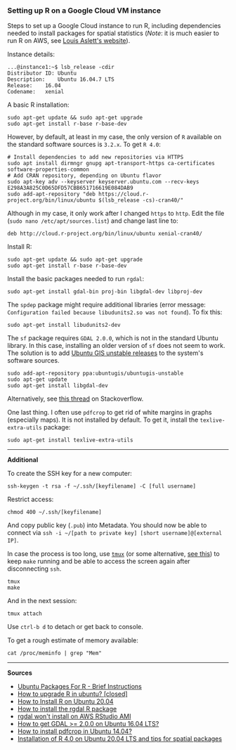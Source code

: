 ### Setting up R on a Google Cloud VM instance

Steps to set up a Google Cloud instance to run R, including dependencies needed to install packages for spatial statistics (*Note*: it is much easier to run R on AWS, see [Louis Aslett's website](https://www.louisaslett.com/RStudio_AMI/)).

Instance details:

```shell
...@instance1:~$ lsb_release -cdir
Distributor ID:	Ubuntu
Description:	Ubuntu 16.04.7 LTS
Release:	16.04
Codename:	xenial
```

A basic R installation:

```shell
sudo apt-get update && sudo apt-get upgrade
sudo apt-get install r-base r-base-dev
```

However, by default, at least in my case, the only version of ```R``` available on the standard software sources is ```3.2.x```. To get ```R 4.0```:

```shell
# Install dependencies to add new repositories via HTTPS
sudo apt install dirmngr gnupg apt-transport-https ca-certificates software-properties-common
# Add CRAN repository, depending on Ubuntu flavor
sudo apt-key adv --keyserver keyserver.ubuntu.com --recv-keys E298A3A825C0D65DFD57CBB651716619E084DAB9
sudo add-apt-repository "deb https://cloud.r-project.org/bin/linux/ubuntu $(lsb_release -cs)-cran40/"
```

Although in my case, it only work after I changed `https` to `http`. Edit the file (`sudo nano /etc/apt/sources.list`) and change last line to:

```shell
deb http://cloud.r-project.org/bin/linux/ubuntu xenial-cran40/
```

Install R:

```shell
sudo apt-get update && sudo apt-get upgrade
sudo apt-get install r-base r-base-dev
```


Install the basic packages needed to run `rgdal`:

```shell
sudo apt-get install gdal-bin proj-bin libgdal-dev libproj-dev
```


The `spdep` package might require additional libraries (error message: `Configuration failed because libudunits2.so was not found`). To fix this:

```shell
sudo apt-get install libudunits2-dev
```

The `sf` package requires `GDAL 2.0.0`, which is not in the standard Ubuntu library. In this case, installing an older version of `sf` does not seem to work. The solution is to add [Ubuntu GIS unstable releases](https://launchpad.net/~ubuntugis/+archive/ubuntu/ubuntugis-unstable) to the system's software sources.

```shell
sudo add-apt-repository ppa:ubuntugis/ubuntugis-unstable
sudo apt-get update
sudo apt-get install libgdal-dev
```

Alternatively, see [this thread](https://stackoverflow.com/questions/51367237/sf-r-package-is-not-compatible-with-gdal-versions-below-2-0-0-after-installing) on Stackoverflow.

One last thing. I often use `pdfcrop` to get rid of white margins in graphs (especially maps). It is not installed by default. To get it, install the `texlive-extra-utils` package:

```shell
sudo apt-get install texlive-extra-utils
```

---------------

**Additional**

To create the SSH key for a new computer:

```shell
ssh-keygen -t rsa -f ~/.ssh/[keyfilename] -C [full username]
```

Restrict access:

```shell
chmod 400 ~/.ssh/[keyfilename]
```

And copy public key (`.pub`) into Metadata. You should now be able to connect via `ssh -i ~/[path to private key] [short username]@[external IP]`.

In case the process is too long, use [`tmux`](https://github.com/tmux/tmux/wiki) (or some alternative, [see this](https://unix.stackexchange.com/questions/479/keep-processes-running-after-ssh-session-disconnects)) to keep `make` running and be able to access the screen again after disconnecting `ssh`.

```shell
tmux
make
```

And in the next session:

```shell
tmux attach
```

Use `ctrl-b d` to detach or get back to console.

To get a rough estimate of memory available:

```shell
cat /proc/meminfo | grep "Mem"
```

---------------

**Sources**

- [Ubuntu Packages For R - Brief Instructions](https://cloud.r-project.org/bin/linux/ubuntu/)
- [How to upgrade R in ubuntu? [closed]](https://stackoverflow.com/questions/10476713/how-to-upgrade-r-in-ubuntu)
- [How to Install R on Ubuntu 20.04](https://linuxize.com/post/how-to-install-r-on-ubuntu-20-04/)
- [How to install the rgdal R package](https://gist.github.com/dncgst/111b74066eaea87c92cdc5211949cd1e)
- [rgdal won't install on AWS RStudio AMI](https://stackoverflow.com/questions/51173933/rgdal-wont-install-on-aws-rstudio-ami)
- [How to get GDAL >= 2.0.0 on Ubuntu 16.04 LTS?](https://askubuntu.com/questions/1068266/how-to-get-gdal-2-0-0-on-ubuntu-16-04-lts)
- [How to install pdfcrop in Ubuntu 14.04?](https://askubuntu.com/questions/864474/how-to-install-pdfcrop-in-ubuntu-14-04)
- [Installation of R 4.0 on Ubuntu 20.04 LTS and tips for spatial packages](https://rtask.thinkr.fr/installation-of-r-4-0-on-ubuntu-20-04-lts-and-tips-for-spatial-packages/)
